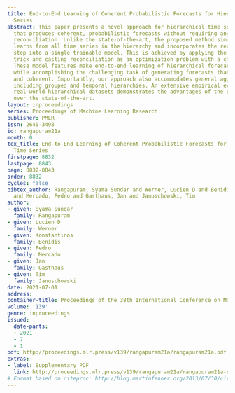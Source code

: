 ```yaml
---
title: End-to-End Learning of Coherent Probabilistic Forecasts for Hierarchical Time
  Series
abstract: This paper presents a novel approach for hierarchical time series forecasting
  that produces coherent, probabilistic forecasts without requiring any explicit post-processing
  reconciliation. Unlike the state-of-the-art, the proposed method simultaneously
  learns from all time series in the hierarchy and incorporates the reconciliation
  step into a single trainable model. This is achieved by applying the reparameterization
  trick and casting reconciliation as an optimization problem with a closed-form solution.
  These model features make end-to-end learning of hierarchical forecasts possible,
  while accomplishing the challenging task of generating forecasts that are both probabilistic
  and coherent. Importantly, our approach also accommodates general aggregation constraints
  including grouped and temporal hierarchies. An extensive empirical evaluation on
  real-world hierarchical datasets demonstrates the advantages of the proposed approach
  over the state-of-the-art.
layout: inproceedings
series: Proceedings of Machine Learning Research
publisher: PMLR
issn: 2640-3498
id: rangapuram21a
month: 0
tex_title: End-to-End Learning of Coherent Probabilistic Forecasts for Hierarchical
  Time Series
firstpage: 8832
lastpage: 8843
page: 8832-8843
order: 8832
cycles: false
bibtex_author: Rangapuram, Syama Sundar and Werner, Lucien D and Benidis, Konstantinos
  and Mercado, Pedro and Gasthaus, Jan and Januschowski, Tim
author:
- given: Syama Sundar
  family: Rangapuram
- given: Lucien D
  family: Werner
- given: Konstantinos
  family: Benidis
- given: Pedro
  family: Mercado
- given: Jan
  family: Gasthaus
- given: Tim
  family: Januschowski
date: 2021-07-01
address:
container-title: Proceedings of the 38th International Conference on Machine Learning
volume: '139'
genre: inproceedings
issued:
  date-parts:
  - 2021
  - 7
  - 1
pdf: http://proceedings.mlr.press/v139/rangapuram21a/rangapuram21a.pdf
extras:
- label: Supplementary PDF
  link: http://proceedings.mlr.press/v139/rangapuram21a/rangapuram21a-supp.pdf
# Format based on citeproc: http://blog.martinfenner.org/2013/07/30/citeproc-yaml-for-bibliographies/
---
```

